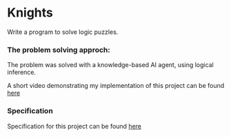 # Knights

Write a program to solve logic puzzles.

### The problem solving approch:

The problem was solved with a knowledge-based AI agent, using logical inference.

A short video demonstrating my implementation of this project can be found [here](https://youtu.be/WrPWrbsnlpQ)

### Specification

Specification for this project can be found [here](https://cs50.harvard.edu/ai/2020/projects/1/knights/#specification)
